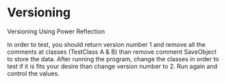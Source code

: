 # Versioning
 Versioning Using Power Reflection

 In order to test, you should return version number 1 and remove all the comments at classes (TestClass A & B) than remove comment SaveObject to store the data.
 After running the program, change the classes in order to test if it is fits your desire than change version number to 2. Run again and control the values.
